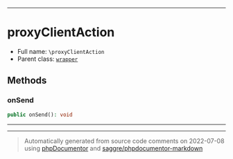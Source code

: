 ***

# proxyClientAction





* Full name: `\proxyClientAction`
* Parent class: [`wrapper`](./yxorP/inc/wrapper.md)




## Methods


### onSend



```php
public onSend(): void
```











***


***
> Automatically generated from source code comments on 2022-07-08 using [phpDocumentor](http://www.phpdoc.org/) and [saggre/phpdocumentor-markdown](https://github.com/Saggre/phpDocumentor-markdown)
